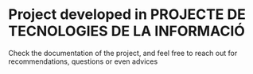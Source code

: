 # Project developed in PROJECTE DE TECNOLOGIES DE LA INFORMACIÓ

Check the documentation of the project, and feel free to reach out for recommendations, questions or even advices
